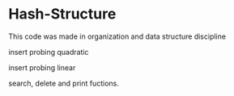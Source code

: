 # Hash-Structure

This code was made in organization and data structure discipline

insert probing quadratic

insert probing linear

search, delete and print fuctions.
